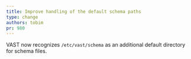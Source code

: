 ```yaml
---
title: Improve handling of the default schema paths
type: change
authors: tobim
pr: 980
---
```


VAST now recognizes `/etc/vast/schema` as an additional default directory for
schema files.
